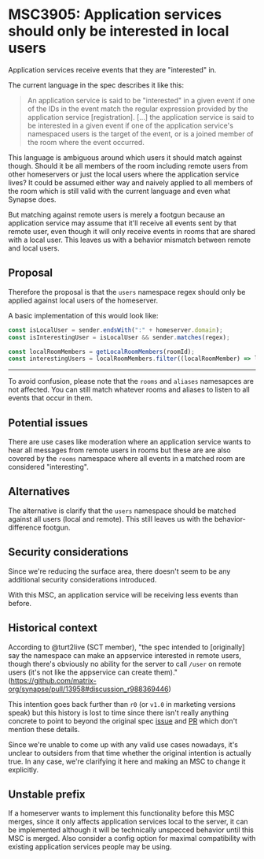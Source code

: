 # MSC3905: Application services should only be interested in local users

Application services receive events that they are "interested" in.

The current language in the spec describes it like this:

> An application service is said to be "interested" in a given event if one of the IDs
> in the event match the regular expression provided by the application service
> [registration]. [...] the application service is said to be interested in a given
> event if one of the application service's namespaced users is the target of the event,
> or is a joined member of the room where the event occurred.

This language is ambiguous around which users it should match against though. Should it
be all members of the room including remote users from other homeservers or just the
local users where the application service lives? It could be assumed either way and
naively applied to all members of the room which is still valid with the current
language and even what Synapse does.

But matching against remote users is merely a footgun because an application service may
assume that it'll receive all events sent by that remote user, even though it will only
receive events in rooms that are shared with a local user. This leaves us with a
behavior mismatch between remote and local users.


## Proposal

Therefore the proposal is that the `users` namespace regex should only be applied
against local users of the homeserver.

A basic implementation of this would look like:

```js
const isLocalUser = sender.endsWith(":" + homeserver.domain);
const isInterestingUser = isLocalUser && sender.matches(regex);
```

```js
const localRoomMembers = getLocalRoomMembers(roomId);
const interestingUsers = localRoomMembers.filter((localRoomMember) => localRoomMember.matches(regex));
```

---

To avoid confusion, please note that the `rooms` and `aliases` namesapces are not
affected. You can still match whatever rooms and aliases to listen to all events
that occur in them.


## Potential issues

There are use cases like moderation where an application service wants to hear all
messages from remote users in rooms but these are are also covered by the `rooms`
namespace where all events in a matched room are considered "interesting".



## Alternatives

The alternative is clarify that the `users` namespace should be matched against all
users (local and remote). This still leaves us with the behavior-difference footgun.



## Security considerations

Since we're reducing the surface area, there doesn't seem to be any additional security
considerations introduced.

With this MSC, an application service will be receiving less events than before.


## Historical context

According to @turt2live (SCT member), "the spec intended to [originally] say the
namespace can make an appservice interested in remote users, though there's obviously no
ability for the server to call `/user` on remote users (it's not like the appservice can
create them)." (https://github.com/matrix-org/synapse/pull/13958#discussion_r988369446)

This intention goes back further than `r0` (or `v1.0` in marketing versions speak) but
this history is lost to time since there isn't really anything concrete to point to
beyond the original spec
[issue](https://github.com/matrix-org/matrix-spec-proposals/issues/1307) and
[PR](https://github.com/matrix-org/matrix-spec-proposals/pull/1533) which don't mention
these details.

Since we're unable to come up with any valid use cases nowadays, it's unclear to
outsiders from that time whether the original intention is actually true. In any case,
we're clarifying it here and making an MSC to change it explicitly.


## Unstable prefix

If a homeserver wants to implement this functionality before this MSC merges, since it
only affects application services local to the server, it can be implemented although it
will be technically unspecced behavior until this MSC is merged. Also consider a config
option for maximal compatibility with existing application services people may be using.
